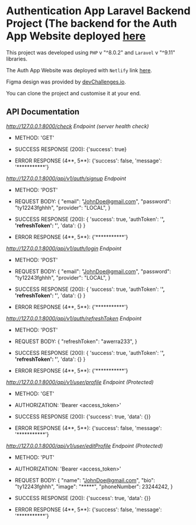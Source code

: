 # Authentication App Laravel Backend Project (The backend for the Auth App Website deployed [here](https://authapp-adeoluwa.netlify.app/)

This project was developed using `PHP` v "^8.0.2" and `Laravel` v "^9.11" libraries.

The Auth App Website was deployed with `Netlify` link [here](https://authapp-adeoluwa.netlify.app/).

Figma design was provided by [devChallenges.io](https://devchallenges.io/).

You can clone the project and customise it at your end.

## API Documentation
*http://127.0.0.1:8000/check Endpoint (server health check)*

- METHOD: 'GET'

- SUCCESS RESPONSE (200): {'success': true}

- ERROR RESPONSE (4**, 5**): {'success': false, 'message': '***********'}


*http://127.0.0.1:8000/api/v1/auth/signup Endpoint*

- METHOD: 'POST'

- REQUEST BODY: {
  "email": "JohnDoe@gmail.com",
  "password": "ty12243fghhh",
  "provider": "LOCAL",
  }

- SUCCESS RESPONSE (200): {
  'success': true,
  'authToken': '**********',
  'refreshToken': '**********',
  'data': {}
  }

- ERROR RESPONSE (4**, 5**): {'***********'}

*http://127.0.0.1:8000/api/v1/auth/login Endpoint*

- METHOD: 'POST'

- REQUEST BODY: {
  "email": "JohnDoe@gmail.com",
  "password": "ty12243fghhh",
  "provider": "LOCAL",
  }

- SUCCESS RESPONSE (200): {
  'success': true,
  'authToken': '**********',
  'refreshToken': '**********',
  'data': {}
  }

- ERROR RESPONSE (4**, 5**): {'***********'}

*http://127.0.0.1:8000/api/v1/auth/refreshToken Endpoint*

- METHOD: 'POST'

- REQUEST BODY: {
  "refreshToken": "awerra233",
  }

- SUCCESS RESPONSE (200): {
  'success': true,
  'authToken': '**********',
  'refreshToken': '**********',
  'data': {}
  }

- ERROR RESPONSE (4**, 5**): {'***********'}

*http://127.0.0.1:8000/api/v1/user/profile Endpoint (Protected)*

- METHOD: 'GET'

- AUTHORIZATION: 'Bearer <access_token>'

- SUCCESS RESPONSE (200): {'success': true, 'data': {}}

- ERROR RESPONSE (4**, 5**): {'success': false, 'message': '***********'}

*http://127.0.0.1:8000/api/v1/user/editProfile Endpoint (Protected)*

- METHOD: 'PUT'

- AUTHORIZATION: 'Bearer <access_token>'

- REQUEST BODY: {
  "name": "JohnDoe@gmail.com",
  "bio": "ty12243fghhh",
  "image": "*****",
  "phoneNumber": 23244242,
  }

- SUCCESS RESPONSE (200): {'success': true,  'data': {}}

- ERROR RESPONSE (4**, 5**): {'success': false, 'message': '***********'}
